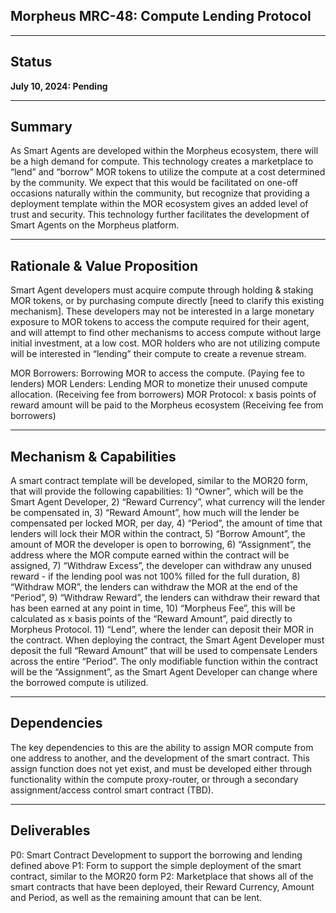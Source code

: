 ## Morpheus MRC-48: Compute Lending Protocol

---

## Status
**July 10, 2024: Pending**

---

## Summary
As Smart Agents are developed within the Morpheus ecosystem, there will be a high demand for compute. This technology creates a marketplace to “lend” and “borrow” MOR tokens to utilize the compute at a cost determined by the community. We expect that this would be facilitated on one-off occasions naturally within the community, but recognize that providing a deployment template within the MOR ecosystem gives an added level of trust and security. This technology further facilitates the development of Smart Agents on the Morpheus platform.

---

## Rationale & Value Proposition
Smart Agent developers must acquire compute through holding & staking MOR tokens, or by purchasing compute directly [need to clarify this existing mechanism]. These developers may not be interested in a large monetary exposure to MOR tokens to access the compute required for their agent, and will attempt to find other mechanisms to access compute without large initial investment, at a low cost. MOR holders who are not utilizing compute will be interested in “lending” their compute to create a revenue stream. 

MOR Borrowers: Borrowing MOR to access the compute. (Paying fee to lenders)
MOR Lenders: Lending MOR to monetize their unused compute allocation. (Receiving fee from borrowers)
MOR Protocol: x basis points of reward amount will be paid to the Morpheus ecosystem (Receiving fee from borrowers)

---

## Mechanism & Capabilities
A smart contract template will be developed, similar to the MOR20 form, that will provide the following capabilities: 1) “Owner”, which will be the Smart Agent Developer, 2) “Reward Currency”, what currency will the lender be compensated in, 3) “Reward Amount”, how much will the lender be compensated per locked MOR, per day, 4) “Period”, the amount of time that lenders will lock their MOR within the contract, 5) “Borrow Amount”, the amount of MOR the developer is open to borrowing, 6) “Assignment”, the address where the MOR compute earned within the contract will be assigned, 7) “Withdraw Excess”, the developer can withdraw any unused reward - if the lending pool was not 100% filled for the full duration, 8) “Withdraw MOR”, the lenders can withdraw the MOR at the end of the “Period”, 9) “Withdraw Reward”, the lenders can withdraw their reward that has been earned at any point in time, 10) “Morpheus Fee”, this will be calculated as x basis points of the “Reward Amount”, paid directly to Morpheus Protocol. 11) “Lend”, where the lender can deposit their MOR in the contract. When deploying the contract, the Smart Agent Developer must deposit the full “Reward Amount” that will be used to compensate Lenders across the entire “Period”. The only modifiable function within the contract will be the “Assignment”, as the Smart Agent Developer can change where the borrowed compute is utilized.

---

## Dependencies
The key dependencies to this are the ability to assign MOR compute from one address to another, and the development of the smart contract. This assign function does not yet exist, and must be developed either through functionality within the compute proxy-router, or through a secondary assignment/access control smart contract (TBD). 


---

## Deliverables
P0: Smart Contract Development to support the borrowing and lending defined above
P1: Form to support the simple deployment of the smart contract, similar to the MOR20 form
P2: Marketplace that shows all of the smart contracts that have been deployed, their Reward Currency, Amount and Period, as well as the remaining amount that can be lent.  
